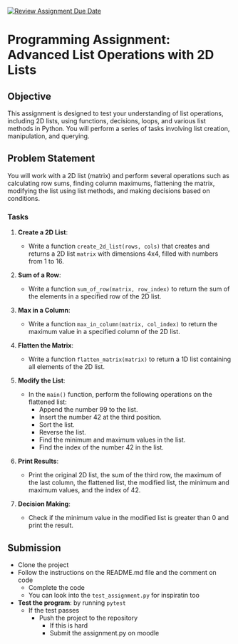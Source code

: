 [![Review Assignment Due Date](https://classroom.github.com/assets/deadline-readme-button-22041afd0340ce965d47ae6ef1cefeee28c7c493a6346c4f15d667ab976d596c.svg)](https://classroom.github.com/a/mAK9HIV9)
# Programming Assignment: Advanced List Operations with 2D Lists

## Objective

This assignment is designed to test your understanding of list operations, including 2D lists, using functions, decisions, loops, and various list methods in Python. You will perform a series of tasks involving list creation, manipulation, and querying.

## Problem Statement

You will work with a 2D list (matrix) and perform several operations such as calculating row sums, finding column maximums, flattening the matrix, modifying the list using list methods, and making decisions based on conditions.

### Tasks

1. **Create a 2D List**:

   - Write a function `create_2d_list(rows, cols)` that creates and returns a 2D list `matrix` with dimensions 4x4, filled with numbers from 1 to 16.

2. **Sum of a Row**:

   - Write a function `sum_of_row(matrix, row_index)` to return the sum of the elements in a specified row of the 2D list.

3. **Max in a Column**:

   - Write a function `max_in_column(matrix, col_index)` to return the maximum value in a specified column of the 2D list.

4. **Flatten the Matrix**:

   - Write a function `flatten_matrix(matrix)` to return a 1D list containing all elements of the 2D list.

5. **Modify the List**:

   - In the `main()` function, perform the following operations on the flattened list:
     - Append the number 99 to the list.
     - Insert the number 42 at the third position.
     - Sort the list.
     - Reverse the list.
     - Find the minimum and maximum values in the list.
     - Find the index of the number 42 in the list.

6. **Print Results**:

   - Print the original 2D list, the sum of the third row, the maximum of the last column, the flattened list, the modified list, the minimum and maximum values, and the index of 42.

7. **Decision Making**:
   - Check if the minimum value in the modified list is greater than 0 and print the result.

## Submission

- Clone the project
- Follow the instructions on the README.md file and the comment on code
  - Complete the code
  - You can look into the `test_assignment.py` for inspiratin too
- **Test the program**: by running `pytest`
  - If the test passes
    - Push the project to the repository
      - If this is hard
      - Submit the assignment.py on moodle
